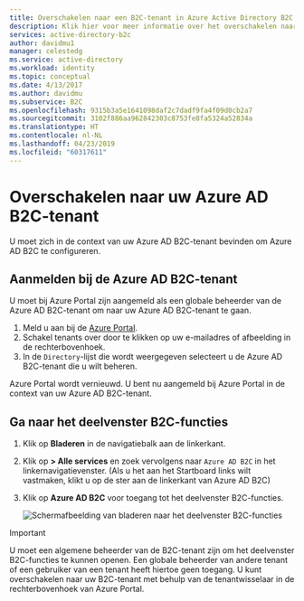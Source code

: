 ```yaml
---
title: Overschakelen naar een B2C-tenant in Azure Active Directory B2C | Microsoft Docs
description: Klik hier voor meer informatie over het overschakelen naar de context van uw Active Directory B2C-tenant.
services: active-directory-b2c
author: davidmu1
manager: celestedg
ms.service: active-directory
ms.workload: identity
ms.topic: conceptual
ms.date: 4/13/2017
ms.author: davidmu
ms.subservice: B2C
ms.openlocfilehash: 9315b3a5e1641098daf2c7dadf9fa4f09d0cb2a7
ms.sourcegitcommit: 3102f886aa962842303c8753fe8fa5324a52834a
ms.translationtype: HT
ms.contentlocale: nl-NL
ms.lasthandoff: 04/23/2019
ms.locfileid: "60317611"
---
```

# <a name="switching-to-your-azure-ad-b2c-tenant"></a>Overschakelen naar uw Azure AD B2C-tenant

U moet zich in de context van uw Azure AD B2C-tenant bevinden om Azure AD B2C te configureren.

## <a name="log-into-azure-ad-b2c-tenant"></a>Aanmelden bij de Azure AD B2C-tenant

U moet bij Azure Portal zijn aangemeld als een globale beheerder van de Azure AD B2C-tenant om naar uw Azure AD B2C-tenant te gaan.

1. Meld u aan bij de [Azure Portal](https://portal.azure.com).
1. Schakel tenants over door te klikken op uw e-mailadres of afbeelding in de rechterbovenhoek.
1. In de `Directory`-lijst die wordt weergegeven selecteert u de Azure AD B2C-tenant die u wilt beheren.

Azure Portal wordt vernieuwd.  U bent nu aangemeld bij Azure Portal in de context van uw Azure AD B2C-tenant.

## <a name="navigate-to-the-b2c-features-pane"></a>Ga naar het deelvenster B2C-functies

1. Klik op **Bladeren** in de navigatiebalk aan de linkerkant.
1. Klik op **> Alle services** en zoek vervolgens naar `Azure AD B2C` in het linkernavigatievenster.  (Als u het aan het Startboard links wilt vastmaken, klikt u op de ster aan de linkerkant van Azure AD B2C)
1. Klik op **Azure AD B2C** voor toegang tot het deelvenster B2C-functies.
   
    ![Schermafbeelding van bladeren naar het deelvenster B2C-functies](./media/active-directory-b2c-get-started/b2c-browse.png)

> [!IMPORTANT]
> U moet een algemene beheerder van de B2C-tenant zijn om het deelvenster B2C-functies te kunnen openen. Een globale beheerder van andere tenant of een gebruiker van een tenant heeft hiertoe geen toegang.  U kunt overschakelen naar uw B2C-tenant met behulp van de tenantwisselaar in de rechterbovenhoek van Azure Portal.
